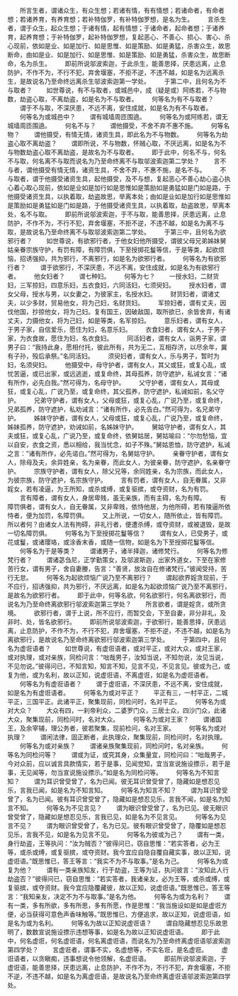 <!-- { "loadSidebar": true } -->
　　所言生者，谓诸众生，有众生想；若诸有情，有有情想；若诸命者，有命者想；若诸养育，有养育想；若补特伽罗，有补特伽罗想，是名为生。
　　言杀生者，谓于众生，起众生想；于诸有情，起有情想；于诸命者，起命者想；于诸养育，起养育想；于补特伽罗，起补特伽罗想，复起恶心、不善心、损心、害心、杀心现前，依如是业、如是加行、如是思惟、如是策励、如是勇猛，杀害众生，故思断命，由如是业、如是加行、如是思惟、如是策励、如是勇猛，杀害众生，故思断命，名为杀生。
　　即前所说邬波索迦，于此杀生，能善思择，厌患远离，止息防护，不作不为，不行不犯，弃舍堰塞，不拒不逆，不违不越，如是名为远离杀生，是故说名乃至命终远离杀生邬波索迦第一学处。
　　于第二中，且何名为不与取者？
　　如世尊说，有不与取者，或城邑中，成（疑是或）阿练若，不与物数，劫盗心取，不离劫盗，如是名为不与取者。
　　何等名为有不与取者？
　　谓于不与取，不深厌患，不远不离，安住成就，如是名为有不与取者。
　　何等名为或城邑中？
　　谓有城墙周匝围遶。
　　何等名为或阿练若，谓无城墙周匝围遶。
　　何名不与？
　　谓他摄受，不舍不弃不惠不施。
　　何等名物？
　　谓他摄受，有情无情，诸资生具，即此名为不与物数。
　　何等名为劫盗心取不离劫盗？
　　谓即所说，不与物数，怀贼心取，不厌远离，如是名为不与物数劫盗心取不离劫盗，是故名为不与取者。
　　即于此中，何名不与，何名不与取，何名离不与取而说名为乃至命终离不与取邬波索迦第二学处？
　　言不与者，谓他摄受有情无情，诸资生具，不舍不弃，不惠不施，是名不与。
　　不与取者，谓于他摄受诸资生具，起他摄受，及不与想，复起恶心不善心劫心盗心执心着心取心现前，依如是业如是加行如是思惟如是策励如是勇猛如是门如是路，于他摄受诸资生具，以执着取，劫盗故思，举离本处；由如是业如是加行如是思惟如是策励如是勇猛如是门如是路，于他摄受诸资生具，以执着取，劫盗故思，举离本处，名不与取。
　　即前所说邬波索迦，于不与取，能善思择，厌患远离，止息防护，不作不为，不行不犯，弃舍堰塞，不拒不逆，不违不越，如是名为离不与取，是故说名乃至命终离不与取邬波索迦第二学处。
　　于第三中，且何名为欲邪行者？
　　如世尊说，有欲邪行者，于他女妇他所摄受，谓彼父母兄弟姊妹舅姑亲眷宗族守护，有罚有障，有障罚俱，下至授掷花鬘等信，于是等类，起欲烦恼，招诱强抑，共为邪行，不离邪行，如是名为欲邪行者。
　　何等名为有欲邪行者？
　　谓于欲邪行，不深厌患，不远不离，安住成就，如是名为有欲邪行者。
　　他女妇者？
　　谓七种妇。
　　何等为七？
　　一授水妇，二财货妇，三军掠妇，四意乐妇，五衣食妇，六同活妇，七须臾妇。
　　授水妇者，谓女父母，授水与男，以女妻之，为彼家主，名授水妇。
　　财货妇者，谓诸丈夫，以少多财，贸易他女，将为己妇，名财货妇。
　　军掠妇者，谓有丈夫，因伐他国，抄掠他女，将为己妇。复有国王，因破敌国，取所欲已，余皆舍弃，有诸丈夫，力摄他女，将为己妇，如是等类，名军掠妇。
　　意乐妇者，谓有女人，于男子家，自信爱乐，愿住为妇，名意乐妇。
　　衣食妇者，谓有女人，于男子家，为衣食故，愿住为妇，名衣食妇。
　　同活妇者，谓有女人，诣男子家，谓男子曰：“我持此身，愿相付托，彼此所有，共为无二，互相存济，以尽余年，冀有子孙，殁后承祭。”名同活妇。
　　须臾妇者，谓有女人，乐与男子，暂时为妇，名须臾妇。
　　他摄受中，母守护者，谓有女人，其父或狂，或复心乱，或忧苦逼，或已出家，或远逃逝，或复命终，其母孤养，防守遮护，私诫女言：“诸有所作，必先白我。”然可得为，名母守护。
　　父守护者，谓有女人，其母或狂，或复心乱，广说乃至，或复命终，其父孤养，防守遮护，私诫如前，名父守护。
　　兄弟守护者，谓有女人，父母或狂，或复心乱，广说乃至，或复命终，兄弟孤养，防守遮护，私劝诫言：“诸有所作，必先告白。”然可得为，名兄弟守护。
　　姊妹守护者，谓有女人，父母或狂，或复心乱，广说乃至，或复命终，姊妹孤养，防守遮护，劝诫如前，名姊妹守护。
　　舅姑守护者，谓有女人，其夫或狂，或复心乱，广说乃至，或复命终，依舅姑居，舅姑喻曰：“尔勿愁恼，宜以自安，衣食之资，悉以相给，我当忧念，如子不殊。”舅姑恩恤，防守遮护，私诫之言：”诸有所作，必先谘白。”然可得为，名舅姑守护。
　　亲眷守护者，谓有女人，除母及夫，余异姓亲，名为亲眷，而此女人，为彼亲眷，防守遮护，名亲眷守护。
　　宗族守护者，谓有女人，除父兄等，余同姓亲，名为宗族，而此女人，为彼宗族，防守遮护，名宗族守护。
　　言有罚者，谓有女人，自无眷属，又非婬女，若有凌逼，为王所知，或杀或缚，或复驱摈，或夺资财，名为有罚。
　　言有障者，谓有女人，身居卑贱，虽无亲族，而有主碍，名为有障。
　　有障罚俱者，谓有女人，自无眷属，又非卑贱，依恃他居，为他所碍，若有陵逼所依恃者，便为加罚，名障罚俱。
　　又上所说，一切女人，随所依止，皆有障罚。所以者何？由诸女人法有拘碍，非礼行者，便遭杀缚，或夺资财，或被退毁，是故一切名障罚俱。
　　何等名为下至授掷花鬘等信？
　　谓有女人，已受男子，或花或鬘，或诸璎珞，或涂香末香，或随一信物，如是名为下至授掷花鬘等信。
　　何等名为于是等类？
　　谓诸男子，诸半择迦，诸修梵行。
　　何等名为修梵行者？
　　谓诸苾刍尼，正学勤策女，及邬波斯迦，出家外道女，下至在家修苦行女，谓有男子，舍自妻媵，告言：“善贤，放汝自在修诸梵行。”彼闻受持，苦行无怠。
　　何等名为起欲烦恼广说乃至不离邪行？
　　谓起欲界婬贪现前，于不应行，招诱强抑，共为邪行，不厌远离，如是名为起欲烦恼广说乃至不离邪行，是故名为欲邪行者。
　　即于此中，何等名欲，何名欲邪行，何名离欲邪行，而说名为乃至命终离欲邪行邬波索迦第三学处？
　　所言欲者，谓是婬贪，或所贪境。
　　欲邪行者，谓于上说，所不应行，而暂交会，下至自妻，非分非礼，及非时、处，皆名欲邪行。
　　即前所说邬波索迦，于欲邪行，能善思择，厌患远离，止息防护，不作不为，不行不犯，弃舍堰塞，不拒不逆，不违不越，如是名为离欲邪行，是故说名乃至命终离欲邪行邬波索迦第三学处。
　　于第四中，且何名为虚诳语者？
　　如世尊说，有虚诳语者，或对平正，或对大众，或对王家，或对执理，或对亲族，同检问言：“咄哉男子，汝知当说，不知勿说，汝见当说，不见勿说。”彼得问已，不知言知，知言不知，见言不见，不见言见。彼或为己，或复为他，或为名利，故以正知，说虚诳语，不离虚诳，如是名为虚诳语者。
　　何等名为有虚诳语者？
　　谓于虚诳语，不深厌患，不远不离，安住成就，如是名为有虚诳语者。
　　何等名为或对平正？
　　平正有三，一村平正，二城平正，三国平正。此诸平正，聚集现前，同检问时，名对平正。
　　何等名为或对大众？
　　大众有四，一刹帝利众，二婆罗门众，三居士众，四沙门众，此诸大众，聚集现前，同检问时，名对大众。
　　何等名为或对王家？
　　谓诸国王，及余宰辅，理公务者，彼若聚集，现前检问，名对王家。
　　何等名为或对执理？
　　谓闲法律，固正断者，此执理众，聚集现前，同检问时，名对执理。
　　何等名为或对亲族？
　　谓诸亲族聚集现前，同检问时，名对亲族。
　　何等名为同检问等？
　　谓或为证，或究其身，众集量宜，同检问曰：“咄哉男子，今对众前，应以诚言具款情实，若于是事，见闻觉知，宜当宣说施设摽示，若于是事，无见闻等，勿当宣说施设摽示。”如是名为同检问等。
　　何等名为不知言知？
　　谓为耳识曾受曾了，名为已闻。彼无耳识曾受曾了，隐藏如是想忍见乐，言我已闻，如是名为不知言知。
　　何等名为知言不知？
　　谓为耳识曾受曾了，名为已闻。彼有耳识曾受曾了，隐藏如是想忍见乐，言我不闻，如是名为知言不知。
　　何等名为不见言见？
　　谓为眼识曾受曾了，名为已见。彼无眼识曾受曾了，隐藏如是想忍见乐，言我已见，如是名为不见言见。
　　何等名为见言不见？
　　谓为眼识曾受曾了，名为已见。彼有眼识曾受曾了，隐覆如是想忍见乐，言我不见，如是名为见言不见。
　　何等名为彼或为己？
　　谓有一类，身行劫盗，王等执问：“汝为贼否？”彼得问已，窃自思惟：“若实答者，必为王等，或杀或缚，或复驱摈，或夺资财。我今宜应自隐自覆自藏实事，故以正知，说虚诳语。”既思惟已，答王等言：“我实不为不与取事。”是名为己。
　　何等名为或复为他？
　　谓有一类亲族知友，行于劫盗，王等为证，执问彼言：“汝知此人行劫盗否？”彼得问已，窃自思惟：“若实答者，我诸亲友，必为王等，或杀或缚，或复驱摈，或夺资财。我今宜应隐覆藏彼，故以正知，说虚诳语。”既思惟已，答王等言：“我知亲友，决定不为不与取事。”是名为他。
　　何等名为或为名利？
　　谓有一类，多有所欲，多有所思，多有所愿，作是思惟：“我当施设如是如是虚诳方便，必当获得可意色声香味触等。”既思惟已，方便追求，故以正知，说虚诳语，如是名为或为名利。
　　何等名为故以正知说虚诳语？
　　谓自隐藏想忍见乐故思明了，数数宣说施设摽示违想等事，如是名为故以正知说虚诳语。
　　即于此中，何名虚诳，何名虚诳语，何名离虚诳语，而说名为乃至命终离虚诳语邬波索迦第四学处？
　　言虚诳者，谓事不实，名虚想等，不实名诳，是名虚诳。
　　虚诳语者，以贪瞋痴，违事想说令他领解，名虚诳语。
　　即前所说邬波索迦，于虚诳语，能善思择，厌患远离，止息防护，不作不为，不行不犯，弃舍堰塞，不拒不逆，不违不越，如是名为离虚诳语，是故说名乃至命终离虚诳语邬波索迦第四学处。
